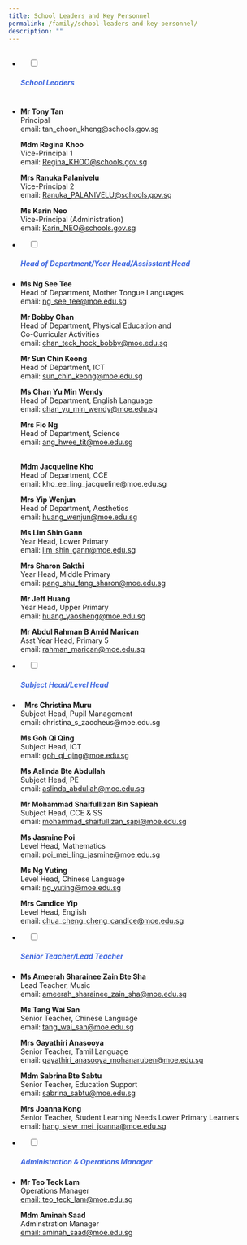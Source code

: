 ```yaml
---
title: School Leaders and Key Personnel
permalink: /family/school-leaders-and-key-personnel/
description: ""
---
```

<ul class="jekyllcodex_accordion">
  <li>
    <input type="checkbox" id="accordion1">
		<label for="accordion1"><h5 style="color:RoyalBlue">School Leaders</h5></label>
    <div>
<li>
	<b>Mr Tony Tan</b><br>Principal<br>email: 
	tan_choon_kheng@schools.gov.sg<br>
	
<b>Mdm Regina Khoo</b><br>Vice-Principal 1<br>  email: Regina_KHOO@schools.gov.sg<br>
	
<b>Mrs Ranuka Palanivelu</b><br>  Vice-Principal 2<br>email: Ranuka_PALANIVELU@schools.gov.sg<br>
	
<b>Ms Karin Neo</b><br>
Vice-Principal (Administration)<br>email: Karin_NEO@schools.gov.sg</li>
		</div>
</li>	
	
<li>
    <input type="checkbox" id="accordion2">
    <label for="accordion2"><h5 style="color:RoyalBlue">Head of Department/Year Head/Assisstant Head</h5></label>
	<div>
			<li>
		
<b>Ms Ng See Tee</b><br>Head of Department, Mother Tongue Languages<br>email: ng_see_tee@moe.edu.sg<br>
				
<b>Mr Bobby Chan</b><br>Head of Department, Physical Education and  
Co-Curricular Activities <br>email: chan_teck_hock_bobby@moe.edu.sg
<br>

<b>Mr Sun Chin Keong</b><br>Head of Department, ICT<br> email: sun_chin_keong@moe.edu.sg<br>
				
<b>Ms Chan Yu Min Wendy</b><br>   Head of Department, English Language<br>email: chan_yu_min_wendy@moe.edu.sg<br>
				
<b>Mrs Fio Ng</b><br>Head of Department, Science <br> 
email: ang_hwee_tit@moe.edu.sg
				
<br>
<b>Mdm Jacqueline Kho</b><br>   
Head of Department, CCE<br>email: kho_ee_ling_jacqueline@moe.edu.sg<br>
				
<b>Mrs Yip Wenjun</b><br> 
Head of Department, Aesthetics<br> 
email: huang_wenjun@moe.edu.sg<br>

<b>Ms Lim Shin Gann</b><br> Year Head, Lower Primary<br>  email: lim_shin_gann@moe.edu.sg
<br>
				
<b>Mrs Sharon Sakthi</b><br>Year Head, Middle Primary<br>email: pang_shu_fang_sharon@moe.edu.sg
<br>

<b>Mr Jeff Huang</b><br>Year Head, Upper Primary<br>email: huang_yaosheng@moe.edu.sg
<br>
				
<b>Mr Abdul Rahman B Amid Marican</b><br>Asst Year Head, Primary 5<br>email: rahman_marican@moe.edu.sg</li>
		</div>
		</li>
	
<li>
    <input type="checkbox" id="accordion3">
    <label for="accordion3"><h5 style="color:RoyalBlue">Subject Head/Level Head</h5></label>
	<div>
			<li> 
<b>Mrs Christina Muru</b><br> 
Subject Head, Pupil Management<br> email: christina_s_zaccheus@moe.edu.sg
<br>
				
<b>Ms Goh Qi Qing</b><br>  Subject Head, ICT<br>  email: goh_qi_qing@moe.edu.sg<br>
				
<b>Ms Aslinda Bte Abdullah</b><br>Subject Head, PE<br>  email: aslinda_abdullah@moe.edu.sg<br>
				
<b>Mr Mohammad Shaifullizan Bin Sapieah</b><br>  Subject Head, CCE & SS<br>email: mohammad_shaifullizan_sapi@moe.edu.sg<br>
				
<b>Ms Jasmine Poi</b><br>Level Head, Mathematics<br>  email: poi_mei_ling_jasmine@moe.edu.sg<br>
				
<b>Ms Ng Yuting</b><br>Level Head, Chinese Language<br>
email: ng_yuting@moe.edu.sg<br>
				
<b>Mrs Candice Yip</b><br>Level Head, English<br>email: chua_cheng_cheng_candice@moe.edu.sg</li>
		</div>
		</li>
	
<li>
    <input type="checkbox" id="accordion4">
    <label for="accordion4"><h5 style="color:RoyalBlue">Senior Teacher/Lead Teacher</h5></label>
	<div>
			<li>
	
<b>Ms Ameerah Sharainee Zain Bte Sha</b><br>Lead Teacher, Music<br>email: ameerah_sharainee_zain_sha@moe.edu.sg<br>
	
<b>Ms Tang Wai San</b><br>Senior Teacher, Chinese Language<br>  email: tang_wai_san@moe.edu.sg<br>
				
<b>Mrs Gayathiri Anasooya</b><br>Senior Teacher, Tamil Language<br>email: gayathiri_anasooya_mohanaruben@moe.edu.sg<br>
				
<b>Mdm Sabrina Bte Sabtu</b><br>Senior Teacher, Education Support<br>email: sabrina_sabtu@moe.edu.sg<br>
				
<b>Mrs Joanna Kong</b><br>Senior Teacher, Student Learning Needs Lower Primary Learners<br>email: hang_siew_mei_joanna@moe.edu.sg</li>
		</div>
		</li>
	
<li>
    <input type="checkbox" id="accordion5">
    <label for="accordion5"><h5 style="color:RoyalBlue">Administration & Operations Manager</h5></label>
	<div>
			<li>	
				
<p><b>Mr Teo Teck Lam</b><br>Operations Manager<a href="mailto:teo_teck_lam@moe.edu.sg"><br>email: teo_teck_lam@moe.edu.sg</a></p>
				
<p><b>Mdm Aminah Saad</b><br>Adminstration Manager<a href="mailto:aminah_saad@moe.edu.sg"><br>email: aminah_saad@moe.edu.sg</a></p>
</li>
		</div>
		</li>